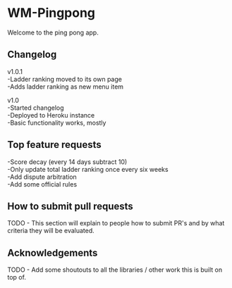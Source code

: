 WM-Pingpong
===========================

Welcome to the ping pong app.


Changelog
---------------------------

v1.0.1  
-Ladder ranking moved to its own page  
-Adds ladder ranking as new menu item  

v1.0  
-Started changelog  
-Deployed to Heroku instance  
-Basic functionality works, mostly  


Top feature requests
---------------------------

-Score decay (every 14 days subtract 10)  
-Only update total ladder ranking once every six weeks  
-Add dispute arbitration  
-Add some official rules  

How to submit pull requests
---------------------------

TODO - This section will explain to people how to submit PR's and by what criteria they will be evaluated.


Acknowledgements
---------------------------

TODO - Add some shoutouts to all the libraries / other work this is built on top of.